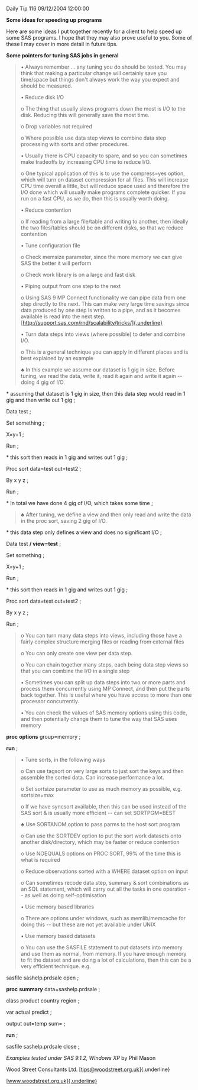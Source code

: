 Daily Tip 116 09/12/2004 12:00:00

**Some ideas for speeding up programs**

Here are some ideas I put together recently for a client to help speed
up some SAS programs. I hope that they may also prove useful to you.
Some of these I may cover in more detail in future tips.

**Some pointers for tuning SAS jobs in general**

> • Always remember ... any tuning you do should be tested. You may
> think that making a particular change will certainly save you
> time/space but things don't always work the way you expect and should
> be measured.
>
> • Reduce disk I/O
>
> o The thing that usually slows programs down the most is I/O to the
> disk. Reducing this will generally save the most time.
>
> o Drop variables not required
>
> o Where possible use data step views to combine data step processing
> with sorts and other procedures.
>
> • Usually there is CPU capacity to spare, and so you can sometimes
> make tradeoffs by increasing CPU time to reduce I/O.
>
> o One typical application of this is to use the compress=yes option,
> which will turn on dataset compression for all files. This will
> increase CPU time overall a little, but will reduce space used and
> therefore the I/O done which will usually make programs complete
> quicker. If you run on a fast CPU, as we do, then this is usually
> worth doing.
>
> • Reduce contention
>
> o If reading from a large file/table and writing to another, then
> ideally the two files/tables should be on different disks, so that we
> reduce contention
>
> • Tune configuration file
>
> o Check memsize parameter, since the more memory we can give SAS the
> better it will perform
>
> o Check work library is on a large and fast disk
>
> • Piping output from one step to the next
>
> o Using SAS 9 MP Connect functionality we can pipe data from one step
> directly to the next. This can make very large time savings since data
> produced by one step is written to a pipe, and as it becomes available
> is read into the next step.
> [http://support.sas.com/rnd/scalability/tricks/]{.underline}
>
> • Turn data steps into views (where possible) to defer and combine
> I/O.
>
> o This is a general technique you can apply in different places and is
> best explained by an example
>
> ♣ In this example we assume our dataset is 1 gig in size. Before
> tuning, we read the data, write it, read it again and write it again
> -- doing 4 gig of I/O.

\* assuming that dataset is 1 gig in size, then this data step would
read in 1 gig and then write out 1 gig ;

Data test ;

Set something ;

X=y+1 ;

Run ;

\* this sort then reads in 1 gig and writes out 1 gig ;

Proc sort data=test out=test2 ;

By x y z ;

Run ;

\* In total we have done 4 gig of I/O, which takes some time ;

> ♣ After tuning, we define a view and then only read and write the data
> in the proc sort, saving 2 gig of I/O.

\* this data step only defines a view and does no significant I/O ;

Data test **/ view=test** ;

Set something ;

X=y+1 ;

Run ;

\* this sort then reads in 1 gig and writes out 1 gig ;

Proc sort data=test out=test2 ;

By x y z ;

Run ;

> o You can turn many data steps into views, including those have a
> fairly complex structure merging files or reading from external files
>
> o You can only create one view per data step.
>
> o You can chain together many steps, each being data step views so
> that you can combine the I/O in a single step
>
> • Sometimes you can split up data steps into two or more parts and
> process them concurrently using MP Connect, and then put the parts
> back together. This is useful where you have access to more than one
> processor concurrently.
>
> • You can check the values of SAS memory options using this code, and
> then potentially change them to tune the way that SAS uses memory

**proc** **options** group=memory ;

**run** ;

> • Tune sorts, in the following ways
>
> o Can use tagsort on very large sorts to just sort the keys and then
> assemble the sorted data. Can increase performance a lot.
>
> o Set sortsize parameter to use as much memory as possible, e.g.
> sortsize=max
>
> o If we have syncsort available, then this can be used instead of the
> SAS sort & is usually more efficient -- can set SORTPGM=BEST
>
> ♣ Use SORTANOM option to pass parms to the host sort program
>
> o Can use the SORTDEV option to put the sort work datasets onto
> another disk/directory, which may be faster or reduce contention
>
> o Use NOEQUALS options on PROC SORT, 99% of the time this is what is
> required
>
> o Reduce observations sorted with a WHERE dataset option on input
>
> o Can sometimes recode data step, summary & sort combinations as an
> SQL statement, which will carry out all the tasks in one operation --
> as well as doing self-optimisation
>
> • Use memory based libraries
>
> o There are options under windows, such as memlib/memcache for doing
> this -- but these are not yet available under UNIX
>
> • Use memory based datasets
>
> o You can use the SASFILE statement to put datasets into memory and
> use them as normal, from memory. If you have enough memory to fit the
> dataset and are doing a lot of calculations, then this can be a very
> efficient technique. e.g.

sasfile sashelp.prdsale open ;

**proc** **summary** data=sashelp.prdsale ;

class product country region ;

var actual predict ;

output out=temp sum= ;

**run** ;

sasfile sashelp.prdsale close ;

*Examples tested under SAS 9.1.2, Windows XP* by Phil Mason

Wood Street Consultants Ltd. [tips@woodstreet.org.uk]{.underline}

[www.woodstreet.org.uk]{.underline}
